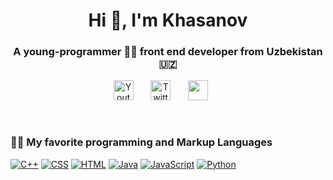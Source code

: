 <h1 align="center">Hi 👋, I'm Khasanov</h1>

<h3 align="center">A young-programmer 👨‍💻  front end developer from Uzbekistan 🇺🇿 </h3>



<!-- Social icons section -->
<p align="center">
  <a href="https://www.youtube.com/c/DevProTips"><img width="32px" alt="Youtube" title="Youtube" src="https://cdn-icons-png.flaticon.com/512/87/87390.png"/></a>
  &#8287;&#8287;&#8287;&#8287;&#8287;
  <a href="https://twitter.com/khasanovmhmmd"><img width="32px" alt="Twitter" title="Twitter" src="https://cdn-icons-png.flaticon.com/512/81/81609.png"/></a>
  &#8287;&#8287;&#8287;&#8287;&#8287;
  <a href="https://discord.gg/khsnw#2468" alt="Discord" title="Dev Pro Tips Discord Server"><img width="32px" src="https://cdn-icons-png.flaticon.com/512/2582/2582637.png"/></a>
  &#8287;&#8287;&#8287;&#8287;&#8287;
 </a>
</p>

<br/>

</p>



</details>


 

  <h3>👨‍💻  My favorite programming and Markup Languages</h3>

  <p>
      <a href="https://github.com/search?q=user%3ADenverCoder1+language%3Acpp"><img alt="C++" src="https://custom-icon-badges.demolab.com/badge/C++-9C033A.svg?logo=cpp2&logoColor=white"></a>
      <a href="https://github.com/search?q=user%3ADenverCoder1+language%3Acss"><img alt="CSS" src="https://img.shields.io/badge/CSS-1572B6.svg?logo=css3&logoColor=white"></a>
      <a href="https://github.com/search?q=user%3ADenverCoder1+language%3Ahtml"><img alt="HTML" src="https://img.shields.io/badge/HTML-E34F26.svg?logo=html5&logoColor=white"></a>
      <a href="https://github.com/search?q=user%3ADenverCoder1+language%3Ajava"><img alt="Java" src="https://custom-icon-badges.demolab.com/badge/Java-007396.svg?logo=java&logoColor=white"></a>
      <a href="https://github.com/search?q=user%3ADenverCoder1+language%3Ajavascript"><img alt="JavaScript" src="https://img.shields.io/badge/JavaScript-F7DF1E.svg?logo=javascript&logoColor=black"></a>
      <a href="https://github.com/search?q=user%3ADenverCoder1+language%3Apython"><img alt="Python" src="https://img.shields.io/badge/Python-14354C.svg?logo=python&logoColor=white"></a>
   
  </p>

  </p>
</details>


    
